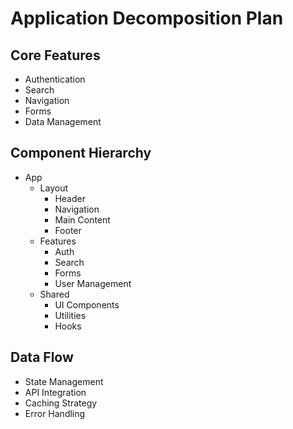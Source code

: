 # Application Decomposition Plan

## Core Features
- Authentication
- Search
- Navigation
- Forms
- Data Management

## Component Hierarchy
- App
  - Layout
    - Header
    - Navigation
    - Main Content
    - Footer
  - Features
    - Auth
    - Search
    - Forms
    - User Management
  - Shared
    - UI Components
    - Utilities
    - Hooks

## Data Flow
- State Management
- API Integration
- Caching Strategy
- Error Handling 